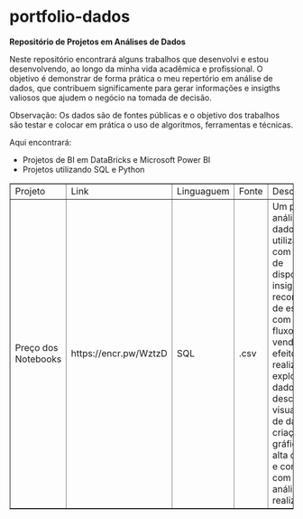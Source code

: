 #  portfolio-dados
<b> Repositório de Projetos em Análises de Dados  </b>

Neste repositório encontrará alguns trabalhos que desenvolvi e estou desenvolvendo, ao longo da minha vida acadêmica e profissional. O objetivo é demonstrar de forma prática o meu repertório em análise de dados, que contribuem significamente para gerar informações e insigths valiosos que ajudem o negócio na tomada de decisão.

Observação: Os dados são de fontes públicas e o objetivo dos trabalhos são testar e colocar em prática o uso de algoritmos, ferramentas e técnicas.

Aqui encontrará:

- Projetos de BI em DataBricks e Microsoft Power BI <br>
- Projetos utilizando SQL e Python <br>


<table border="1">
    <tr>
        <td>Projeto</td>
        <td>Link</td>
        <td>Linguaguem</td>
        <td>Fonte </td>
       <td>Descrição</td>
    </tr>
    <tr>
        <td>Preço dos Notebooks</td>
        <td>https://encr.pw/WztzD</td>
        <td>SQL </td>
        <td>.csv </td>
        <td>Um projeto de análise de dados utilizando SQL, com o objetivo de disponibilizar insights e recomendação de estoque com base no fluxo de venda. Para tal efeito, foi realizada a exploração de dados, análise descritiva, visualização de dados e criação de gráficos de alta qualidade e conclusão com base na análise realizada. </td> </tr>
    
</table>
